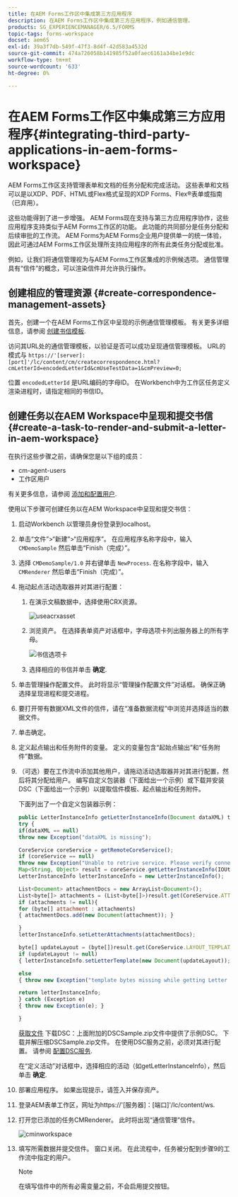 ```yaml
---
title: 在AEM Forms工作区中集成第三方应用程序
description: 在AEM Forms工作区中集成第三方应用程序，例如通信管理。
products: SG_EXPERIENCEMANAGER/6.5/FORMS
topic-tags: forms-workspace
docset: aem65
exl-id: 39a3f7db-549f-47f3-8d4f-42d583a4532d
source-git-commit: 474a726058b141985f52a0faec6161a34be1e9dc
workflow-type: tm+mt
source-wordcount: '633'
ht-degree: 0%

---
```


# 在AEM Forms工作区中集成第三方应用程序{#integrating-third-party-applications-in-aem-forms-workspace}

AEM Forms工作区支持管理表单和文档的任务分配和完成活动。 这些表单和文档可以是以XDP、PDF、HTML或Flex格式呈现的XDP Forms、Flex®表单或指南（已弃用）。

这些功能得到了进一步增强。 AEM Forms现在支持与第三方应用程序协作，这些应用程序支持类似于AEM Forms工作区的功能。 此功能的共同部分是任务分配和后续审批的工作流。 AEM Forms为AEM Forms企业用户提供单一的统一体验，因此可通过AEM Forms工作区处理所支持应用程序的所有此类任务分配或批准。

例如，让我们将通信管理视为与AEM Forms工作区集成的示例候选项。 通信管理具有“信件”的概念，可以渲染信件并允许执行操作。

## 创建相应的管理资源 {#create-correspondence-management-assets}

首先，创建一个在AEM Forms工作区中呈现的示例通信管理模板。 有关更多详细信息，请参阅 [创建书信模板](../../forms/using/create-letter.md).

访问其URL处的通信管理模板，以验证是否可以成功呈现通信管理模板。 URL的模式与 `https://'[server]:[port]'/lc/content/cm/createcorrespondence.html?cmLetterId=encodedLetterId&cmUseTestData=1&cmPreview=0;`

位置 `encodedLetterId` 是URL编码的字母ID。 在Workbench中为工作区任务定义渲染进程时，请指定相同的书信ID。

## 创建任务以在AEM Workspace中呈现和提交书信 {#create-a-task-to-render-and-submit-a-letter-in-aem-workspace}

在执行这些步骤之前，请确保您是以下组的成员：

* cm-agent-users
* 工作区用户

有关更多信息，请参阅 [添加和配置用户](/help/forms/using/admin-help/adding-configuring-users.md).

使用以下步骤可创建任务以在AEM Workspace中呈现和提交书信：

1. 启动Workbench 以管理员身份登录到localhost。
1. 单击“文件”>“新建”>“应用程序”。 在应用程序名称字段中，输入 `CMDemoSample` 然后单击“Finish（完成）”。
1. 选择 `CMDemoSample/1.0` 并右键单击 `NewProcess`. 在名称字段中，输入 `CMRenderer` 然后单击“Finish（完成）”。
1. 拖动起点活动选取器并对其进行配置：

   1. 在演示文稿数据中，选择使用CRX资源。

      ![useacrxasset](assets/useacrxasset.png)

   1. 浏览资产。 在选择表单资产对话框中，字母选项卡列出服务器上的所有字母。

      ![书信选项卡](assets/letter_tab_new.png)

   1. 选择相应的书信并单击 **确定**.

1. 单击管理操作配置文件。 此时将显示“管理操作配置文件”对话框。 确保正确选择呈现进程和提交进程。
1. 要打开带有数据XML文件的信件，请在“准备数据流程”中浏览并选择适当的数据文件。
1. 单击确定。
1. 定义起点输出和任务附件的变量。 定义的变量包含“起始点输出”和“任务附件”数据。
1. （可选）要在工作流中添加其他用户，请拖动活动选取器并对其进行配置，然后将其分配给用户。 编写自定义包装器（下面给出一个示例）或下载并安装DSC（下面给出一个示例）以提取信件模板、起点输出和任务附件。

   下面列出了一个自定义包装器示例：

   ```javascript
   public LetterInstanceInfo getLetterInstanceInfo(Document dataXML) throws Exception {
   try {
   if(dataXML == null)
   throw new Exception("dataXML is missing");
   
   CoreService coreService = getRemoteCoreService();
   if (coreService == null)
   throw new Exception("Unable to retrive service. Please verify connection details.");
   Map<String, Object> result = coreService.getLetterInstanceInfo(IOUtils.toString(dataXML.getInputStream(), "UTF-8"));
   LetterInstanceInfo letterInstanceInfo = new LetterInstanceInfo();
   
   List<Document> attachmentDocs = new ArrayList<Document>();
   List<byte[]> attachments = (List<byte[]>)result.get(CoreService.ATTACHMENT_KEY);
   if (attachments != null){
   for (byte[] attachment : attachments)
   { attachmentDocs.add(new Document(attachment)); }
   
   }
   letterInstanceInfo.setLetterAttachments(attachmentDocs);
   
   byte[] updateLayout = (byte[])result.get(CoreService.LAYOUT_TEMPLATE_KEY);
   if (updateLayout != null)
   { letterInstanceInfo.setLetterTemplate(new Document(updateLayout)); }
   
   else
   { throw new Exception("template bytes missing while getting Letter instance Info."); }
   
   return letterInstanceInfo;
   } catch (Exception e)
   { throw new Exception(e); }
   
   }
   ```

   [获取文件](assets/dscsample.zip)
下载DSC：上面附加的DSCSample.zip文件中提供了示例DSC。 下载并解压缩DSCSample.zip文件。 在使用DSC服务之前，必须对其进行配置。 请参阅 [配置DSC服务](../../forms/using/add-action-button-in-create-correspondence-ui.md#p-configure-the-dsc-service-p).

   在“定义活动”对话框中，选择相应的活动（如getLetterInstanceInfo），然后单击 **确定**.

1. 部署应用程序。 如果出现提示，请签入并保存资产。
1. 登录AEM表单工作区，网址为https://&#39;[服务器]：[端口]&#39;/lc/content/ws.
1. 打开您已添加的任务CMRenderer。 此时将出现“通信管理”信件。

   ![cminworkspace](assets/cminworkspace.png)

1. 填写所需数据并提交信件。 窗口关闭。 在此流程中，任务被分配到步骤9的工作流中指定的用户。

   >[!NOTE]
   >
   >在填写信件中的所有必需变量之前，不会启用提交按钮。
